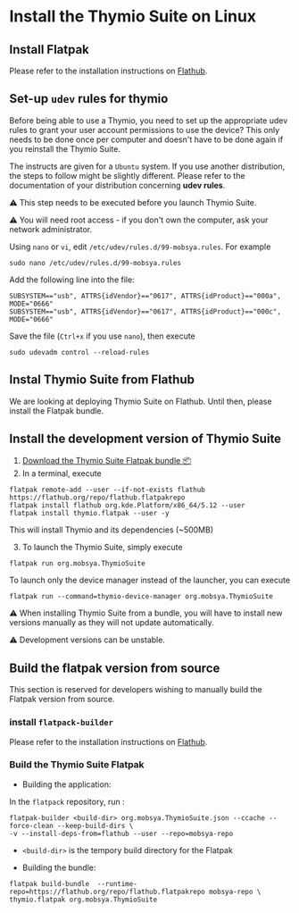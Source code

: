 # Install the Thymio Suite on Linux

## Install Flatpak

Please refer to the installation instructions on [Flathub](https://flatpak.org/setup/).

## Set-up `udev` rules for thymio

Before being able to use a Thymio, you need to set up the
appropriate udev rules to grant your user account permissions
to use the device? This only needs to be done once per computer and doesn't have to be
done again if you reinstall the Thymio Suite.

The instructs are given for a `Ubuntu` system.
If you use another distribution, the steps to follow might be
slightly different. Please refer to the documentation of your distribution concerning **udev rules**.


⚠️ This step needs to be executed before you launch Thymio Suite.

⚠️ You will need root access - if you don't own the computer, ask your network administrator.

Using `nano` or `vi`, edit `/etc/udev/rules.d/99-mobsya.rules`.
For example

`sudo nano /etc/udev/rules.d/99-mobsya.rules`

Add the following line into the file:

```
SUBSYSTEM=="usb", ATTRS{idVendor}=="0617", ATTRS{idProduct}=="000a", MODE="0666"
SUBSYSTEM=="usb", ATTRS{idVendor}=="0617", ATTRS{idProduct}=="000c", MODE="0666"
```

Save the file (`Ctrl+x` if you use `nano`), then execute

```
sudo udevadm control --reload-rules
```

## Instal Thymio Suite from Flathub

We are looking at deploying Thymio Suite on Flathub.
Until then, please install the Flatpak bundle.

## Install the development version of Thymio Suite


1. [Download the Thymio Suite Flatpak bundle 📦 ](https://github.com/Mobsya/aseba/releases/download/2.0.0-RC3/ThymioSuite-2.0.0-RC3-linux.flatpak)
2. In a terminal, execute

```
flatpak remote-add --user --if-not-exists flathub https://flathub.org/repo/flathub.flatpakrepo  
flatpak install flathub org.kde.Platform/x86_64/5.12 --user
flatpak install thymio.flatpak --user -y
```

This will install Thymio and its dependencies (~500MB)

3. To launch the Thymio Suite, simply execute

```
flatpak run org.mobsya.ThymioSuite
```

To launch only the device manager instead of the launcher,
you can execute

```
flatpak run --command=thymio-device-manager org.mobsya.ThymioSuite
```

⚠️ When installing Thymio Suite from a bundle, you will have to install
new versions manually as they will not update automatically.

⚠️ Development versions can be unstable.

## Build the flatpak version from source

This section is reserved for developers wishing to manually
build the Flatpak version from source.

### install `flatpack-builder`

Please refer to the installation instructions on [Flathub](https://flatpak.org/setup/).

### Build the Thymio Suite Flatpak

* Building the application:

In the `flatpack` repository, run :
```
flatpak-builder <build-dir> org.mobsya.ThymioSuite.json --ccache --force-clean --keep-build-dirs \
-v --install-deps-from=flathub --user --repo=mobsya-repo
```

*  `<build-dir>` is the tempory build directory for the Flatpak

* Building the bundle:

```
flatpak build-bundle  --runtime-repo=https://flathub.org/repo/flathub.flatpakrepo mobsya-repo \
thymio.flatpak org.mobsya.ThymioSuite
```
